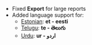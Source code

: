 - Fixed **Export** for large reports
- Added language support for:
	- [Estonian](https://translate.nbnextlinks/view?lang=et): **et - eesti**
	- [Telugu](https://translate.nbnextlinks/view?lang=te): **te - తెలుగు**
	- [Urdu](https://translate.nbnextlinks/view?lang=ur): **ur - اردو**
